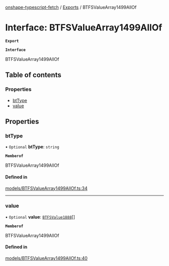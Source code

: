 [onshape-typescript-fetch](../README.md) / [Exports](../modules.md) / BTFSValueArray1499AllOf

# Interface: BTFSValueArray1499AllOf

**`Export`**

**`Interface`**

BTFSValueArray1499AllOf

## Table of contents

### Properties

- [btType](BTFSValueArray1499AllOf.md#bttype)
- [value](BTFSValueArray1499AllOf.md#value)

## Properties

### btType

• `Optional` **btType**: `string`

**`Memberof`**

BTFSValueArray1499AllOf

#### Defined in

[models/BTFSValueArray1499AllOf.ts:34](https://github.com/toebes/onshape-typescript-fetch/blob/3e11ae1/models/BTFSValueArray1499AllOf.ts#L34)

___

### value

• `Optional` **value**: [`BTFSValue1888`](BTFSValue1888.md)[]

**`Memberof`**

BTFSValueArray1499AllOf

#### Defined in

[models/BTFSValueArray1499AllOf.ts:40](https://github.com/toebes/onshape-typescript-fetch/blob/3e11ae1/models/BTFSValueArray1499AllOf.ts#L40)
